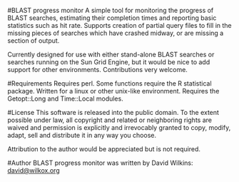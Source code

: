 #BLAST progress monitor
A simple tool for monitoring the progress of BLAST searches, estimating their completion times and reporting basic statistics such as hit rate. Supports creation of partial query files to fill in the missing pieces of searches which have crashed midway, or are missing a section of output.

Currently designed for use with either stand-alone BLAST searches or searches running on the Sun Grid Engine, but it would be nice to add support for other environments. Contributions very welcome.

#Requirements
Requires perl. Some functions require the R statistical package. Written for a linux or other unix-like environment. Requires the Getopt::Long and Time::Local modules.

#License
This software is released into the public domain. To the extent possible under law, all copyright and related or neighboring rights are waived and permission is explicitly and irrevocably granted to copy, modify, adapt, sell and distribute it in any way you choose.

Attribution to the author would be appreciated but is not required.

#Author
BLAST progress monitor was written by David Wilkins: david@wilkox.org
